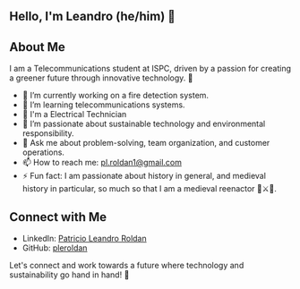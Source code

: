  Hello, I'm Leandro (he/him) 👋  
 ---

## About Me

I am a Telecommunications student at ISPC, driven by a passion for creating a greener future through innovative technology.  🌱
- 🔭 I’m currently working on a fire detection system.
- 👯 I’m learning telecommunications systems.
- 🔌​ I'm a Electrical Technician
- 🌱 I’m passionate about sustainable technology and environmental responsibility.
- 💬 Ask me about problem-solving, team organization, and customer operations.
- 📫 How to reach me: [pl.roldan1@gmail.com](mailto:pl.roldan1@gmail.com)
- ⚡ Fun fact: I am passionate about history in general, and medieval history in particular, so much so that I am a medieval reenactor 🎪⚔️🏹.
## Connect with Me

- LinkedIn: [Patricio Leandro Roldan](https://www.linkedin.com/in/plroldan/)
- GitHub: [pleroldan](https://github.com/pleroldan)

Let's connect and work towards a future where technology and sustainability go hand in hand! 🌿
